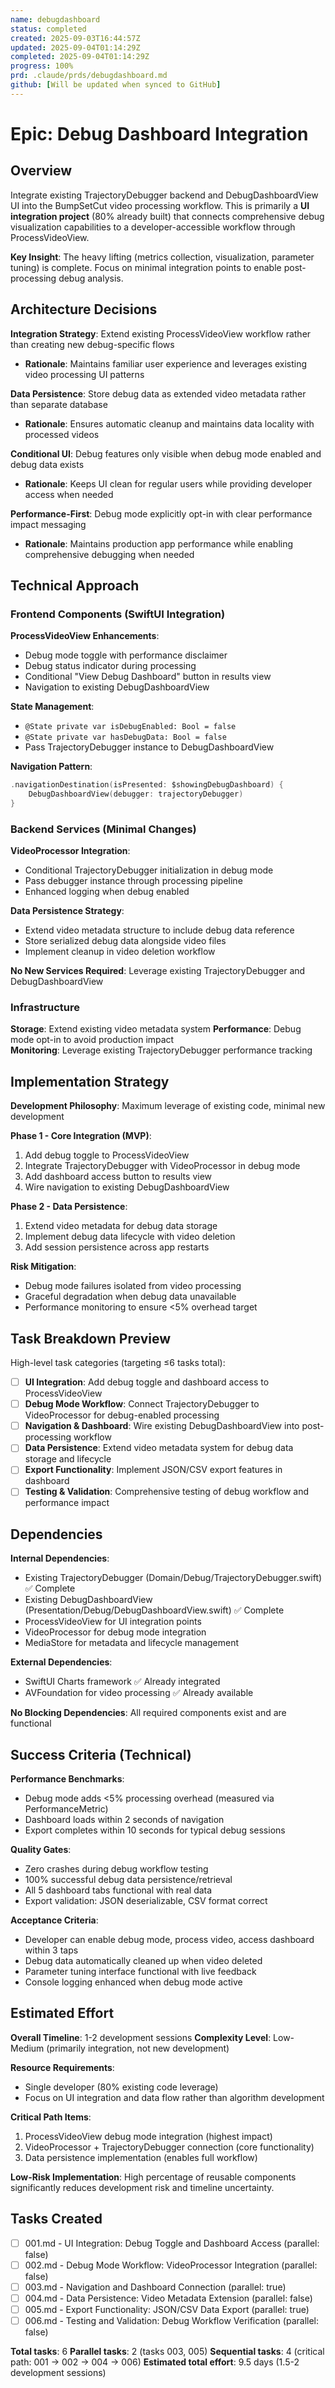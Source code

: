 ```yaml
---
name: debugdashboard
status: completed
created: 2025-09-03T16:44:57Z
updated: 2025-09-04T01:14:29Z
completed: 2025-09-04T01:14:29Z
progress: 100%
prd: .claude/prds/debugdashboard.md
github: [Will be updated when synced to GitHub]
---
```


# Epic: Debug Dashboard Integration

## Overview

Integrate existing TrajectoryDebugger backend and DebugDashboardView UI into the BumpSetCut video processing workflow. This is primarily a **UI integration project** (80% already built) that connects comprehensive debug visualization capabilities to a developer-accessible workflow through ProcessVideoView.

**Key Insight**: The heavy lifting (metrics collection, visualization, parameter tuning) is complete. Focus on minimal integration points to enable post-processing debug analysis.

## Architecture Decisions

**Integration Strategy**: Extend existing ProcessVideoView workflow rather than creating new debug-specific flows
- **Rationale**: Maintains familiar user experience and leverages existing video processing UI patterns

**Data Persistence**: Store debug data as extended video metadata rather than separate database
- **Rationale**: Ensures automatic cleanup and maintains data locality with processed videos

**Conditional UI**: Debug features only visible when debug mode enabled and debug data exists
- **Rationale**: Keeps UI clean for regular users while providing developer access when needed

**Performance-First**: Debug mode explicitly opt-in with clear performance impact messaging
- **Rationale**: Maintains production app performance while enabling comprehensive debugging when needed

## Technical Approach

### Frontend Components (SwiftUI Integration)

**ProcessVideoView Enhancements**:
- Debug mode toggle with performance disclaimer
- Debug status indicator during processing
- Conditional "View Debug Dashboard" button in results view
- Navigation to existing DebugDashboardView

**State Management**:
- `@State private var isDebugEnabled: Bool = false`
- `@State private var hasDebugData: Bool = false`
- Pass TrajectoryDebugger instance to DebugDashboardView

**Navigation Pattern**:
```swift
.navigationDestination(isPresented: $showingDebugDashboard) {
    DebugDashboardView(debugger: trajectoryDebugger)
}
```

### Backend Services (Minimal Changes)

**VideoProcessor Integration**:
- Conditional TrajectoryDebugger initialization in debug mode
- Pass debugger instance through processing pipeline
- Enhanced logging when debug enabled

**Data Persistence Strategy**:
- Extend video metadata structure to include debug data reference
- Store serialized debug data alongside video files
- Implement cleanup in video deletion workflow

**No New Services Required**: Leverage existing TrajectoryDebugger and DebugDashboardView

### Infrastructure

**Storage**: Extend existing video metadata system
**Performance**: Debug mode opt-in to avoid production impact  
**Monitoring**: Leverage existing TrajectoryDebugger performance tracking

## Implementation Strategy

**Development Philosophy**: Maximum leverage of existing code, minimal new development

**Phase 1 - Core Integration (MVP)**:
1. Add debug toggle to ProcessVideoView
2. Integrate TrajectoryDebugger with VideoProcessor in debug mode
3. Add dashboard access button to results view
4. Wire navigation to existing DebugDashboardView

**Phase 2 - Data Persistence**:
1. Extend video metadata for debug data storage
2. Implement debug data lifecycle with video deletion
3. Add session persistence across app restarts

**Risk Mitigation**:
- Debug mode failures isolated from video processing
- Graceful degradation when debug data unavailable
- Performance monitoring to ensure <5% overhead target

## Task Breakdown Preview

High-level task categories (targeting ≤6 tasks total):

- [ ] **UI Integration**: Add debug toggle and dashboard access to ProcessVideoView
- [ ] **Debug Mode Workflow**: Connect TrajectoryDebugger to VideoProcessor for debug-enabled processing  
- [ ] **Navigation & Dashboard**: Wire existing DebugDashboardView into post-processing workflow
- [ ] **Data Persistence**: Extend video metadata system for debug data storage and lifecycle
- [ ] **Export Functionality**: Implement JSON/CSV export features in dashboard
- [ ] **Testing & Validation**: Comprehensive testing of debug workflow and performance impact

## Dependencies

**Internal Dependencies**:
- Existing TrajectoryDebugger (Domain/Debug/TrajectoryDebugger.swift) ✅ Complete
- Existing DebugDashboardView (Presentation/Debug/DebugDashboardView.swift) ✅ Complete
- ProcessVideoView for UI integration points
- VideoProcessor for debug mode integration
- MediaStore for metadata and lifecycle management

**External Dependencies**:
- SwiftUI Charts framework ✅ Already integrated
- AVFoundation for video processing ✅ Already available

**No Blocking Dependencies**: All required components exist and are functional

## Success Criteria (Technical)

**Performance Benchmarks**:
- Debug mode adds <5% processing overhead (measured via PerformanceMetric)
- Dashboard loads within 2 seconds of navigation
- Export completes within 10 seconds for typical debug sessions

**Quality Gates**:
- Zero crashes during debug workflow testing
- 100% successful debug data persistence/retrieval
- All 5 dashboard tabs functional with real data
- Export validation: JSON deserializable, CSV format correct

**Acceptance Criteria**:
- Developer can enable debug mode, process video, access dashboard within 3 taps
- Debug data automatically cleaned up when video deleted
- Parameter tuning interface functional with live feedback
- Console logging enhanced when debug mode active

## Estimated Effort

**Overall Timeline**: 1-2 development sessions
**Complexity Level**: Low-Medium (primarily integration, not new development)

**Resource Requirements**:
- Single developer (80% existing code leverage)
- Focus on UI integration and data flow rather than algorithm development

**Critical Path Items**:
1. ProcessVideoView debug mode integration (highest impact)
2. VideoProcessor + TrajectoryDebugger connection (core functionality)
3. Data persistence implementation (enables full workflow)

**Low-Risk Implementation**: High percentage of reusable components significantly reduces development risk and timeline uncertainty.

## Tasks Created
- [ ] 001.md - UI Integration: Debug Toggle and Dashboard Access (parallel: false)
- [ ] 002.md - Debug Mode Workflow: VideoProcessor Integration (parallel: false)
- [ ] 003.md - Navigation and Dashboard Connection (parallel: true)
- [ ] 004.md - Data Persistence: Video Metadata Extension (parallel: false)
- [ ] 005.md - Export Functionality: JSON/CSV Data Export (parallel: true)
- [ ] 006.md - Testing and Validation: Debug Workflow Verification (parallel: false)

**Total tasks**: 6
**Parallel tasks**: 2 (tasks 003, 005)
**Sequential tasks**: 4 (critical path: 001 → 002 → 004 → 006)
**Estimated total effort**: 9.5 days (1.5-2 development sessions)